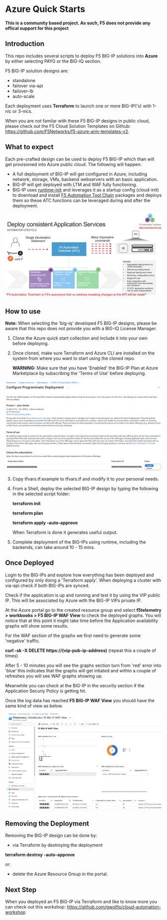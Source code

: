 # Azure Quick Starts

**This is a community based project. As such, F5 does not provide any offical support for this project**

## Introduction
This repo includes several scripts to deploy F5 BIG-IP solutions into **Azure** by either selecting PAYG or the BIG-IQ section. 

F5 BIG-IP solution designs are:
- standalone
- failover via-api
- failover-lb
- auto-scale

Each deployment uses **Terraform** to launch one or more BIG-IP('s) with 1-nic or 3-nics.

When you are not familar with these F5 BIG-IP designs in public cloud, please check out the F5 Cloud Solution Templates on Github: https://github.com/F5Networks/f5-azure-arm-templates-v2.

## What to expect

Each pre-crafted design can be used to deploy F5 BIG-IP which than will get provisioned into Azure public cloud.
The following will happen:

* A full deployment of BIG-IP will get configured in Azure, including network, storage, VMs, backend webservers with an basic application.
* BIG-IP will get deployed with LTM and WAF fully functioning.
* BIG-IP uses [runtime-init](https://github.com/F5Networks/f5-bigip-runtime-init) and leverages it as a startup config (cloud-init) to download and install [F5 Automation Tool Chain](https://clouddocs.f5.com/) packages and deploys them so these ATC functions can be leveraged during and after the deployment.

![](png/f5atc.png)

## How to use


**Note:**
When selecting the 'big-iq' developed F5 BIG-IP designs, please be aware that this repo does not provide you with a BIG-IQ License Manager.


1. Clone the Azure quick start collection and include it into your own before deploying.

2. Once cloned, make sure Terraform and Azure CLI are installed on the system from where you want to start   using the cloned repo.

 
     **WARNING:**
     Make sure that you have 'Enabled' the BIG-IP Plan at Azure Marketplace by subscribing the 'Terms of Use' before deploying.
  
  ![](png/subscribe.png)

3. Copy tfvars.tf.example to tfvars.tf and modify it to your personal needs.

4. From a Shell, deploy the selected BIG-IP design by typing the following in the selected script folder:

   **terraform init**

   **terraform plan**

   **terraform apply -auto-approve**

   When Terraform is done it generates useful output.

5. Complete deployment of the BIG-IPs using runtime, including the backends, can take around 10 - 15 mins.

## Once Deployed
Login to the BIG-IPs and explore how everything has been deployed and configured by only doing a 'Terraform apply'. When deploying a cluster with via-api check if both BIG-IPs are synced.

Check if the application is up and running and test it by using the VIP public IP. This will be associated by Azure with the BIG-IP VIPs private IP. 

At the Azure portal go to the created resource group and select **f5telemetry > workbooks > F5 BIG-IP WAF View** to check the deployed graphs. You will notice that at this point it might take time before the Application availability graphs will show some results.

For the WAF section of the graphs we first need to generate some 'negative' traffic.

**curl -sk -X DELETE https://(vip-pub-ip-address)** (repeat this a couple of times)

After 5 - 10 minutes you will see the graphs section turn from 'red' error into 'blue' this indicates that the graphs will get intiated and within a couple of refreshes you will see WAF graphs showing up.

Meanwhile you can check at the BIG-IP in the security section if the Application Securiy Policy is getting hit.

Once the log data has reached **F5 BIG-IP WAF View** you should have the same kind of view as below.

 ![](png/workbook.png)

## Removing the Deployment

Removing the BIG-IP design can be done by:
- via Terraform by destroying the deployment

**terraform destroy -auto-approve**

or:
- delete the Azure Resource Group in the portal.

## Next Step
When you deployed an F5 BIG-IP via Terraform and like to know more you can check out this workshop: https://github.com/gwolfis/cloud-automation-workshop
 
